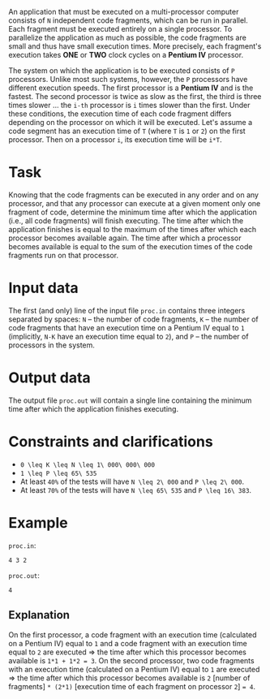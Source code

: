
An application that must be executed on a multi-processor computer consists of `N` independent code fragments, which can be run in parallel. Each fragment must be executed entirely on a single processor. To parallelize the application as much as possible, the code fragments are small and thus have small execution times. More precisely, each fragment's execution takes **ONE** or **TWO** clock cycles on a **Pentium IV** processor.

The system on which the application is to be executed consists of `P` processors. Unlike most such systems, however, the `P` processors have different execution speeds. The first processor is a **Pentium IV** and is the fastest. The second processor is twice as slow as the first, the third is three times slower … the `i-th` processor is `i` times slower than the first. Under these conditions, the execution time of each code fragment differs depending on the processor on which it will be executed. Let's assume a code segment has an execution time of `T` (where `T` is `1` or `2`) on the first processor. Then on a processor `i`, its execution time will be `i*T`.

# Task
Knowing that the code fragments can be executed in any order and on any processor, and that any processor can execute at a given moment only one fragment of code, determine the minimum time after which the application (i.e., all code fragments) will finish executing. The time after which the application finishes is equal to the maximum of the times after which each processor becomes available again. The time after which a processor becomes available is equal to the sum of the execution times of the code fragments run on that processor.

# Input data
The first (and only) line of the input file `proc.in` contains three integers separated by spaces: `N` – the number of code fragments, `K` – the number of code fragments that have an execution time on a Pentium IV equal to `1` (implicitly, `N-K` have an execution time equal to `2`), and `P` – the number of processors in the system.

# Output data
The output file `proc.out` will contain a single line containing the minimum time after which the application finishes executing.

# Constraints and clarifications
* `0 \leq K \leq N \leq 1\ 000\ 000\ 000`
* `1 \leq P \leq 65\ 535`
* At least `40%` of the tests will have `N \leq 2\ 000` and `P \leq 2\ 000`.
* At least `70%` of the tests will have `N \leq 65\ 535` and `P \leq 16\ 383`.

# Example

`proc.in`:
```
4 3 2
```

`proc.out`:
```
4
```

Explanation
---

On the first processor, a code fragment with an execution time (calculated on a Pentium IV) equal to `1` and a code fragment with an execution time equal to `2` are executed => the time after which this processor becomes available is `1*1 + 1*2 = 3`. On the second processor, two code fragments with an execution time (calculated on a Pentium IV) equal to `1` are executed => the time after which this processor becomes available is `2` [number of fragments] `* (2*1)` [execution time of each fragment on processor `2`] `= 4`.
```

